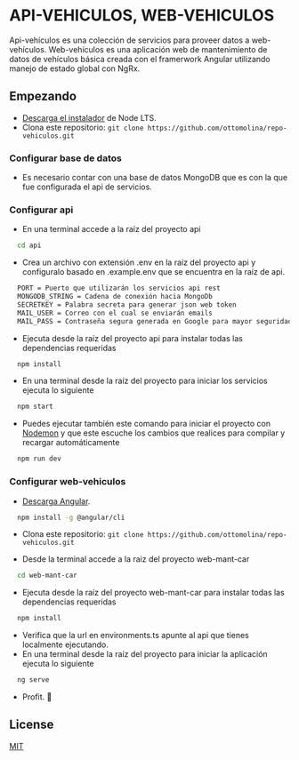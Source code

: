 # API-VEHICULOS, WEB-VEHICULOS

Api-vehículos es una colección de servicios para proveer datos a web-vehículos.
Web-vehículos es una aplicación web de mantenimiento de datos de vehículos básica creada con el framerwork Angular utilizando manejo de estado global con NgRx.

## Empezando

* [Descarga el instalador](https://nodejs.org/) de Node LTS.
* Clona este repositorio:  `git clone https://github.com/ottomolina/repo-vehiculos.git`

### Configurar base de datos
* Es necesario contar con una base de datos MongoDB que es con la que fue configurada el api de servicios.

### Configurar api
* En una terminal accede a la raíz del proyecto api
```bash
  cd api
```
* Crea un archivo con extensión .env en la raíz del proyecto api y configuralo basado en .example.env que se encuentra en la raíz de api.
```bash
  PORT = Puerto que utilizarán los servicios api rest
  MONGODB_STRING = Cadena de conexión hacia MongoDb
  SECRETKEY = Palabra secreta para generar json web token
  MAIL_USER = Correo con el cual se enviarán emails
  MAIL_PASS = Contraseña segura generada en Google para mayor seguridad
```
* Ejecuta desde la raíz del proyecto api para instalar todas las dependencias requeridas
```bash
  npm install
```
* En una terminal desde la raíz del proyecto para iniciar los servicios ejecuta lo siguiente
```bash
  npm start
```
* Puedes ejecutar también este comando para iniciar el proyecto con [Nodemon](https://nodemon.io) y que este escuche los cambios que realices para compilar y recargar automáticamente
```bash
  npm run dev
```

### Configurar web-vehiculos

* [Descarga Angular](https://angular.io/start).
```bash
  npm install -g @angular/cli
```
* Clona este repositorio:  `git clone https://github.com/ottomolina/repo-vehiculos.git`

* Desde la terminal accede a la raiz del proyecto web-mant-car
```bash
  cd web-mant-car
```
* Ejecuta desde la raíz del proyecto web-mant-car para instalar todas las dependencias requeridas
```bash
  npm install
```
* Verifica que la url en environments.ts apunte al api que tienes localmente ejecutando.
* En una terminal desde la raíz del proyecto para iniciar la aplicación ejecuta lo siguiente
```bash
  ng serve
```
* Profit. :tada:

## License
[MIT](https://choosealicense.com/licenses/mit/)
